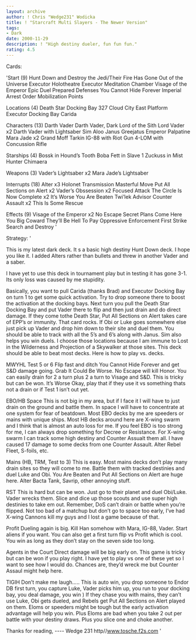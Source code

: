 ```yaml
---
layout: archive
author: ! Chris "Wedge231" Wodicka
title: ! "Starcraft Multi Slayers - The Newer Version"
tags:
- Dark
date: 2000-11-29
description: ! "High destiny dueler, fun fun fun."
rating: 4.5
---
```

Cards: 

'Start (9)
Hunt Down and Destroy the Jedi/Their Fire Has Gone Out of the Universe
Executor Holotheatre
Executor Meditation Chamber
Visage of the Emperor
Epic Duel
Prepared Defenses
You Cannot Hide Forever
Imperial Arrest Order
Mobilization Points

Locations (4)
Death Star Docking Bay 327
Cloud City East Platform
Executor Docking Bay
Carida

Characters (13)
Darth Vader
Darth Vader, Dark Lord of the Sith
Lord Vader x2
Darth Vader with Lightsaber
Sim Aloo
Janus Greejatus
Emperor Palpatine
Mara Jade x2
Grand Moff Tarkin
IG-88 with Riot Gun
4-LOM with Concussion Rifle

Starships (4)
Bossk in Hound’s Tooth
Boba Fett in Slave 1
Zuckuss in Mist Hunter
Chimaera

Weapons (3)
Vader’s Lightsaber x2
Mara Jade’s Lightsaber

Interrupts (18)
Alter x3
Holonet Transmission
Masterful Move
Put All Sections on Alert x2
Vader’s Obssession x2
Focused Attack
The Circle Is Now Complete x2
It’s Worse
You Are Beaten
Twi’lek Advisor
Counter Assault x2
This Is Some Rescue


Effects (9)
Visage of the Emperor x2
No Escape
Secret Plans
Come Here You Big Coward
They’ll Be Hell To Pay
Oppressive Enforcement
First Strike
Search and Destroy
'

Strategy: '

This is my latest dark deck. It s a basic high destiny Hunt Down deck. I hope you like it. I added Alters rather than bullets and threw in another Vader and a saber.

I have yet to use this deck in tournament play but in testing it has gone 3-1. Its only loss was caused by me stupidity.

Basically, you want to pull Carida (thanks Brad) and Executor Docking Bay on turn 1 to get some quick activation. Try to drop someone there to boost the activation at the docking bays. Next turn you pull the Death Star Docking Bay and put Vader there to flip and then just drain and do direct damage. If they come tothe Death Star, Put All Sections on Alert takes care of EPP’s or immunity. That card rocks. If Obi or Luke goes somewhere else just pick up Vader and drop him down to their site and duel them. You should be able to track with all the 5’s and 6’s along with Janus. Sim also helps you win duels. I choose those locations because I am immune to Lost in the Wilderness and Projection of a Skywalker at those sites. This deck should be able to beat most decks. Here is how to play vs. decks.

MWYHL Test 5 or 6 Flip fast and ditch You Cannot Hide Forever and get S&D damage going. Grab It Could Be Worse. No Escape will kill Honor. You can easily drain for 2 a turn plus 2 a turn to Visage and S&D. This is tricky but can be won. It’s Worse Okay, play that if they use it vs something thats not a drain or if Test 1 isn’t out yet.

EBO/HB Space This is not big in my area, but if I face it I will have to just drain on the ground and battle them. In space I will have to concentrate at one system for fear of beatdown. Most EBO decks by me are speeders or mains with unique ships. Most HB decks around here are X-wing swarm and I think that is almost an auto loss for me. If you feel EBO is too strong for me, I can always drop something for Decree or Resistance. For X-wing swarm I can track some high destiny and Counter Assualt them all. I have caused 17 damage to some decks from one Counter Assault. Alter Rebel Fleet, S-foils, etc.

Mains (HB, TRM, Test to 3) This is easy. Most mains decks don’t play many drain sites so they will come to me. Battle them with tracked destinies and duel Luke and Obi. You Are Beaten and Put All Sections on Alert are huge here. Alter Bacta Tank, Savrip, other annoying stuff.

RST This is hard but can be won. Just go to their planet and duel Obi/Luke. Vader wrecks them. Slice and dice up those scouts and use super high destinies to take em out. Remember, DoS can’t drain or battle when you’re flipped. Not too bad of a matchup but don’t go to space too early, I’ve had X-wing Cannons kill my guys and I lost a game because of that.

Profit Dueling again is big. Kill Han somehow with Mara, IG-88, Vader. Start aliens if you want. You can also get a first turn flip vs Profit which is cool. You win as long as they don’t stay on the seven side too long.

Agents in the Court Direct damage will be big early on. This game is tricky but can be won if you play right. I have yet to play vs one of these yet so I want to see how I would do. Chances are, they’d wreck me but Counter Assaul might help here.

TIGIH Don’t make me laugh..... This is auto win, you drop someone to Endor DB first turn, you capture Luke, Vader picks him up, you run to your docking bay, you deal damage, you win ) If they chase you with mains, they can’t use Luke, Obi gets dueled, and Rebels get Put All Sections on Alert played on them. Eloms or speeders might be tough but the early activation advantage will help you win. Plus Eloms are bad when you take 2 out per battle with your destiny draws. Plus you slice one and choke another.

Thanks for reading,
---- Wedge 231
http//www.tosche.f2s.com  '